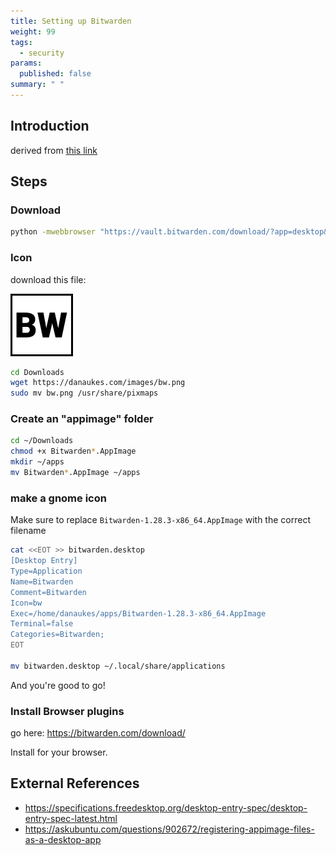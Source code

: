 ```yaml
---
title: Setting up Bitwarden
weight: 99
tags:
  - security
params:
  published: false
summary: " "
---
```


## Introduction

derived from [this link](https://askubuntu.com/questions/902672/registering-appimage-files-as-a-desktop-app)

## Steps

### Download

```bash
python -mwebbrowser "https://vault.bitwarden.com/download/?app=desktop&platform=linux&variant=appimage"
```
### Icon

download this file:

![Icon](/images/bw.png)

```bash
cd Downloads
wget https://danaukes.com/images/bw.png
sudo mv bw.png /usr/share/pixmaps
```

### Create an "appimage" folder

```bash
cd ~/Downloads
chmod +x Bitwarden*.AppImage 
mkdir ~/apps
mv Bitwarden*.AppImage ~/apps
```

### make a gnome icon

Make sure to replace ```Bitwarden-1.28.3-x86_64.AppImage``` with the correct filename

```bash
cat <<EOT >> bitwarden.desktop
[Desktop Entry]
Type=Application
Name=Bitwarden
Comment=Bitwarden
Icon=bw
Exec=/home/danaukes/apps/Bitwarden-1.28.3-x86_64.AppImage
Terminal=false
Categories=Bitwarden;
EOT

mv bitwarden.desktop ~/.local/share/applications
```

And you're good to go!

### Install Browser plugins

go here: <https://bitwarden.com/download/>

Install for your browser.


## External References

* <https://specifications.freedesktop.org/desktop-entry-spec/desktop-entry-spec-latest.html>
* <https://askubuntu.com/questions/902672/registering-appimage-files-as-a-desktop-app>